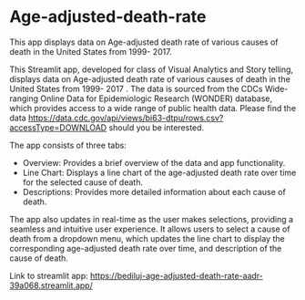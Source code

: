 # Age-adjusted-death-rate
This app displays data on Age-adjusted death rate of various causes of death in the United States from 1999- 2017.


This Streamlit app, developed for class of Visual Analytics and Story telling, displays data on Age-adjusted death rate of various causes of death in the United States from 1999- 2017 . 
The data is sourced from the CDCs Wide-ranging Online Data for Epidemiologic Research (WONDER) database, which provides access to a wide range of public health data.  Please find the data https://data.cdc.gov/api/views/bi63-dtpu/rows.csv?accessType=DOWNLOAD should you be interested.

The app consists of three tabs:

  - Overview: Provides a brief overview of the data and app functionality.
  - Line Chart: Displays a line chart of the age-adjusted death rate over time for the selected cause of death.
  - Descriptions: Provides more detailed information about each cause of death.

The app also updates in real-time as the user makes selections, providing a seamless and intuitive user experience. It allows users to select a cause of death from a dropdown menu, which updates the line chart to display the corresponding age-adjusted death rate over time, and description of the cause of death. 


Link to streamlit app: https://bediluj-age-adjusted-death-rate-aadr-39a068.streamlit.app/

